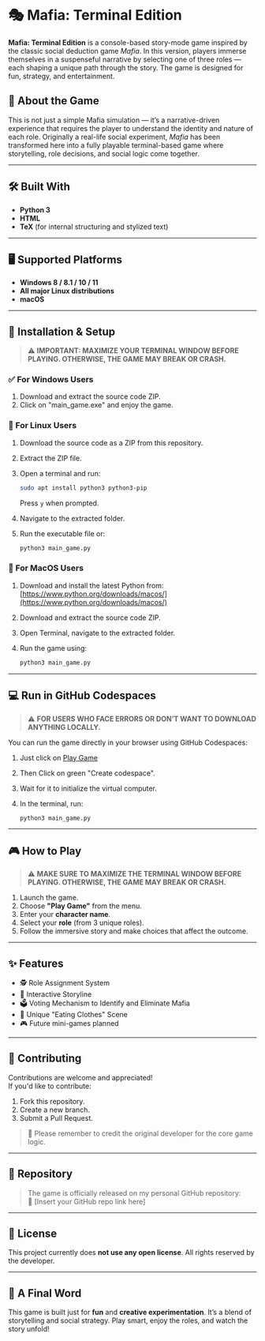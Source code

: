# 🎭 Mafia: Terminal Edition

**Mafia: Terminal Edition** is a console-based story-mode game inspired by the classic social deduction game *Mafia*. In this version, players immerse themselves in a suspenseful narrative by selecting one of three roles — each shaping a unique path through the story. The game is designed for fun, strategy, and entertainment.

## 🧩 About the Game

This is not just a simple Mafia simulation — it’s a narrative-driven experience that requires the player to understand the identity and nature of each role. Originally a real-life social experiment, *Mafia* has been transformed here into a fully playable terminal-based game where storytelling, role decisions, and social logic come together.

---

## 🛠️ Built With

- **Python 3**
- **HTML**
- **TeX** (for internal structuring and stylized text)

---

## 🖥️ Supported Platforms

- **Windows 8 / 8.1 / 10 / 11**
- **All major Linux distributions**
- **macOS**

---

## 🚀 Installation & Setup

> ⚠️ **IMPORTANT: MAXIMIZE YOUR TERMINAL WINDOW BEFORE PLAYING. OTHERWISE, THE GAME MAY BREAK OR CRASH.**

### ✅ For Windows Users
1. Download and extract the source code ZIP.
2. Click on "main_game.exe" and enjoy the game.

### 🐧 For Linux Users
1. Download the source code as a ZIP from this repository.
2. Extract the ZIP file.
3. Open a terminal and run:

   ```bash
   sudo apt install python3 python3-pip
   ```

   Press `y` when prompted.

4. Navigate to the extracted folder.
5. Run the executable file or:

   ```bash
   python3 main_game.py
   ```

### 🍎 For MacOS Users
1. Download and install the latest Python from:  
   [https://www.python.org/downloads/macos/](https://www.python.org/downloads/macos/)
2. Download and extract the source code ZIP.
3. Open Terminal, navigate to the extracted folder.
4. Run the game using:

   ```bash
   python3 main_game.py
   ```

---

## 💻 Run in GitHub Codespaces

> ⚠️ **FOR USERS WHO FACE ERRORS OR DON’T WANT TO DOWNLOAD ANYTHING LOCALLY.**

You can run the game directly in your browser using GitHub Codespaces:
1. Just click on [Play Game](https://github.com/codespaces/new?hide_repo_select=true&repo=NISHITSUMAN%2FMafia-Terminal-Edition)
2. Then Click on green "Create codespace".
3. Wait for it to initialize the virtual computer.
4. In the terminal, run:

   ```bash
   python3 main_game.py
   ```

---

## 🎮 How to Play

> ⚠️ **MAKE SURE TO MAXIMIZE THE TERMINAL WINDOW BEFORE PLAYING. OTHERWISE, THE GAME MAY BREAK OR CRASH.**

1. Launch the game.
2. Choose **"Play Game"** from the menu.
3. Enter your **character name**.
4. Select your **role** (from 3 unique roles).
5. Follow the immersive story and make choices that affect the outcome.

---

## ✨ Features

- 🕵️ Role Assignment System  
- 🧵 Interactive Storyline  
- 🗳️ Voting Mechanism to Identify and Eliminate Mafia  
- 🧥 Unique "Eating Clothes" Scene  
- 🎮 Future mini-games planned

---

## 🔧 Contributing

Contributions are welcome and appreciated!  
If you'd like to contribute:
1. Fork this repository.
2. Create a new branch.
3. Submit a Pull Request.

> 📝 Please remember to credit the original developer for the core game logic.

---

## 📂 Repository

> The game is officially released on my personal GitHub repository:  
> 🔗 [Insert your GitHub repo link here]

---

## 📜 License

This project currently does **not use any open license**. All rights reserved by the developer.

---

## 🙌 A Final Word

This game is built just for **fun** and **creative experimentation**. It’s a blend of storytelling and social strategy. Play smart, enjoy the roles, and watch the story unfold!
